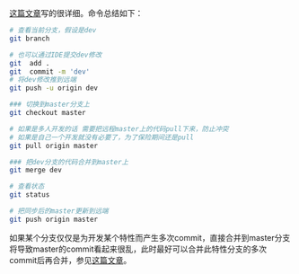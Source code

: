 [这篇文章](https://blog.csdn.net/boysky0015/article/details/78185879)写的很详细。命令总结如下：

```bash
# 查看当前分支，假设是dev
git branch

# 也可以通过IDE提交dev修改
git  add .
git  commit -m 'dev'
# 将dev修改推到远端
git push -u origin dev

### 切换到master分支上
git checkout master

# 如果是多人开发的话 需要把远程master上的代码pull下来，防止冲突
# 如果是自己一个开发就没有必要了，为了保险期间还是pull
git pull origin master

### 把dev分支的代码合并到master上
git merge dev

# 查看状态
git status

# 把同步后的master更新到远端
git push origin master
```

如果某个分支仅仅是为开发某个特性而产生多次commit，直接合并到master分支将导致master的commit看起来很乱，此时最好可以合并此特性分支的多次commit后再合并，参见[这篇文章](https://juejin.im/entry/5ae9706d51882567327809d0)。

